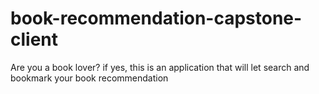 # book-recommendation-capstone-client
Are you a book lover? if yes, this is an application that will let search and bookmark your book recommendation
